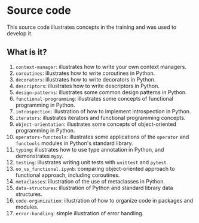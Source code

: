 # Source code

This source code illustrates concepts in the training and
was used to develop it.


## What is it?

1. `context-manager`: illustrates how to write your own context managers.
1. `coroutines`: illustrates how to write coroutines in Python.
1. `decorators`: illustrates how to write decorators in Python.
1. `descriptors`: illustrates how to write descriptors in Python.
1. `design-patterns`: illustrates some common design patterns in Python.
1. `functional-programming`: illustrates some concepts of functional
   programming in Python.
1. `introspection`: illustration of how to implement introspection in
   Python.
1. `iterators`: illustrates iterators and functional programming concepts.
1. `object-orientation`: illustrates some concepts of object-oriented
   programming in Python.
1. `operators-functools`: illustrates some applications of the `operator`
   and `functools` modules in Python's standard library.
1. `typing`: illustrates how to use type annotation in Python, and
   demonstrates `mypy`.
1. `testing`: illustrates writing unit tests with `unittest` and
   `pytest`.
1. `oo_vs_functional.ipynb`: comparing object-oriented approach to
   functional approach, including coroutines.
1. `metaclasses`: illustration of the use of metaclasses in Python.
1. `data-structures`: illustration of Python and standard library data
   structures.
1. `code-organization`: illustration of how to organize code in packages
   and modules.
1. `error-handling`: simple illustration of error handling.
